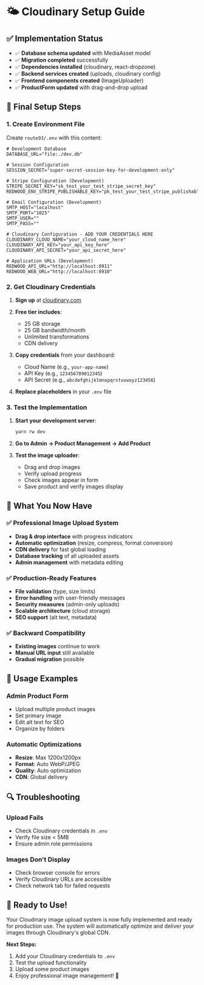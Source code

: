 # 🌤️ Cloudinary Setup Guide

## ✅ Implementation Status
- ✅ **Database schema updated** with MediaAsset model
- ✅ **Migration completed** successfully  
- ✅ **Dependencies installed** (cloudinary, react-dropzone)
- ✅ **Backend services created** (uploads, cloudinary config)
- ✅ **Frontend components created** (ImageUploader)
- ✅ **ProductForm updated** with drag-and-drop upload

## 🔧 Final Setup Steps

### 1. Create Environment File

Create `route93/.env` with this content:

```env
# Development Database
DATABASE_URL="file:./dev.db"

# Session Configuration
SESSION_SECRET="super-secret-session-key-for-development-only"

# Stripe Configuration (Development)
STRIPE_SECRET_KEY="sk_test_your_test_stripe_secret_key"
REDWOOD_ENV_STRIPE_PUBLISHABLE_KEY="pk_test_your_test_stripe_publishable_key"

# Email Configuration (Development)
SMTP_HOST="localhost"
SMTP_PORT="1025"
SMTP_USER=""
SMTP_PASS=""

# Cloudinary Configuration - ADD YOUR CREDENTIALS HERE
CLOUDINARY_CLOUD_NAME="your_cloud_name_here"
CLOUDINARY_API_KEY="your_api_key_here"
CLOUDINARY_API_SECRET="your_api_secret_here"

# Application URLs (Development)
REDWOOD_API_URL="http://localhost:8911"
REDWOOD_WEB_URL="http://localhost:8910"
```

### 2. Get Cloudinary Credentials

1. **Sign up** at [cloudinary.com](https://cloudinary.com)
2. **Free tier includes**:
   - 25 GB storage
   - 25 GB bandwidth/month
   - Unlimited transformations
   - CDN delivery

3. **Copy credentials** from your dashboard:
   - Cloud Name (e.g., `your-app-name`)
   - API Key (e.g., `123456789012345`) 
   - API Secret (e.g., `abcdefghijklmnopqrstuvwxyz123456`)

4. **Replace placeholders** in your `.env` file

### 3. Test the Implementation

1. **Start your development server**:
   ```bash
   yarn rw dev
   ```

2. **Go to Admin → Product Management → Add Product**

3. **Test the image uploader**:
   - Drag and drop images
   - Verify upload progress
   - Check images appear in form
   - Save product and verify images display

## 🎯 What You Now Have

### ✅ **Professional Image Upload System**
- **Drag & drop interface** with progress indicators
- **Automatic optimization** (resize, compress, format conversion)
- **CDN delivery** for fast global loading
- **Database tracking** of all uploaded assets
- **Admin management** with metadata editing

### ✅ **Production-Ready Features**
- **File validation** (type, size limits)
- **Error handling** with user-friendly messages
- **Security measures** (admin-only uploads)
- **Scalable architecture** (cloud storage)
- **SEO support** (alt text, metadata)

### ✅ **Backward Compatibility**
- **Existing images** continue to work
- **Manual URL input** still available
- **Gradual migration** possible

## 🚀 Usage Examples

### **Admin Product Form**
- Upload multiple product images
- Set primary image
- Edit alt text for SEO
- Organize by folders

### **Automatic Optimizations**
- **Resize**: Max 1200x1200px
- **Format**: Auto WebP/JPEG
- **Quality**: Auto optimization
- **CDN**: Global delivery

## 🔍 Troubleshooting

### **Upload Fails**
- Check Cloudinary credentials in `.env`
- Verify file size < 5MB
- Ensure admin role permissions

### **Images Don't Display**
- Check browser console for errors
- Verify Cloudinary URLs are accessible
- Check network tab for failed requests

## 🎉 Ready to Use!

Your Cloudinary image upload system is now fully implemented and ready for production use. The system will automatically optimize and deliver your images through Cloudinary's global CDN.

**Next Steps:**
1. Add your Cloudinary credentials to `.env`
2. Test the upload functionality
3. Upload some product images
4. Enjoy professional image management! 🚀
